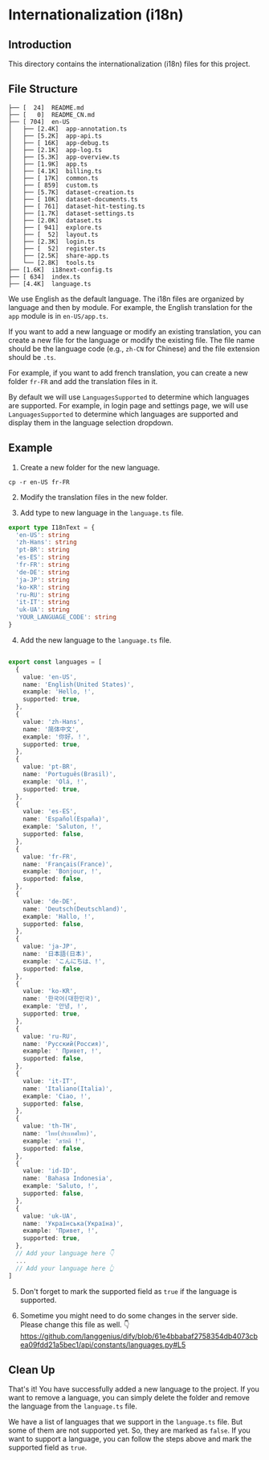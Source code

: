 # Internationalization (i18n)

## Introduction

This directory contains the internationalization (i18n) files for this project.

## File Structure

```
├── [  24]  README.md
├── [   0]  README_CN.md
├── [ 704]  en-US
│   ├── [2.4K]  app-annotation.ts
│   ├── [5.2K]  app-api.ts
│   ├── [ 16K]  app-debug.ts
│   ├── [2.1K]  app-log.ts
│   ├── [5.3K]  app-overview.ts
│   ├── [1.9K]  app.ts
│   ├── [4.1K]  billing.ts
│   ├── [ 17K]  common.ts
│   ├── [ 859]  custom.ts
│   ├── [5.7K]  dataset-creation.ts
│   ├── [ 10K]  dataset-documents.ts
│   ├── [ 761]  dataset-hit-testing.ts
│   ├── [1.7K]  dataset-settings.ts
│   ├── [2.0K]  dataset.ts
│   ├── [ 941]  explore.ts
│   ├── [  52]  layout.ts
│   ├── [2.3K]  login.ts
│   ├── [  52]  register.ts
│   ├── [2.5K]  share-app.ts
│   └── [2.8K]  tools.ts
├── [1.6K]  i18next-config.ts
├── [ 634]  index.ts
├── [4.4K]  language.ts
```

We use English as the default language. The i18n files are organized by language and then by module. For example, the English translation for the `app` module is in `en-US/app.ts`.

If you want to add a new language or modify an existing translation, you can create a new file for the language or modify the existing file. The file name should be the language code (e.g., `zh-CN` for Chinese) and the file extension should be `.ts`.

For example, if you want to add french translation, you can create a new folder `fr-FR` and add the translation files in it.

By default we will use `LanguagesSupported` to determine which languages are supported. For example, in login page and settings page, we will use `LanguagesSupported` to determine which languages are supported and display them in the language selection dropdown.

## Example

1. Create a new folder for the new language.

```
cp -r en-US fr-FR
```

2. Modify the translation files in the new folder.

3. Add type to new language in the `language.ts` file.

```typescript
export type I18nText = {
  'en-US': string
  'zh-Hans': string
  'pt-BR': string
  'es-ES': string
  'fr-FR': string
  'de-DE': string
  'ja-JP': string
  'ko-KR': string
  'ru-RU': string
  'it-IT': string
  'uk-UA': string
  'YOUR_LANGUAGE_CODE': string
}
```

4. Add the new language to the `language.ts` file.

```typescript

export const languages = [
  {
    value: 'en-US',
    name: 'English(United States)',
    example: 'Hello, !',
    supported: true,
  },
  {
    value: 'zh-Hans',
    name: '简体中文',
    example: '你好，！',
    supported: true,
  },
  {
    value: 'pt-BR',
    name: 'Português(Brasil)',
    example: 'Olá, !',
    supported: true,
  },
  {
    value: 'es-ES',
    name: 'Español(España)',
    example: 'Saluton, !',
    supported: false,
  },
  {
    value: 'fr-FR',
    name: 'Français(France)',
    example: 'Bonjour, !',
    supported: false,
  },
  {
    value: 'de-DE',
    name: 'Deutsch(Deutschland)',
    example: 'Hallo, !',
    supported: false,
  },
  {
    value: 'ja-JP',
    name: '日本語(日本)',
    example: 'こんにちは、!',
    supported: false,
  },
  {
    value: 'ko-KR',
    name: '한국어(대한민국)',
    example: '안녕, !',
    supported: true,
  },
  {
    value: 'ru-RU',
    name: 'Русский(Россия)',
    example: ' Привет, !',
    supported: false,
  },
  {
    value: 'it-IT',
    name: 'Italiano(Italia)',
    example: 'Ciao, !',
    supported: false,
  },
  {
    value: 'th-TH',
    name: 'ไทย(ประเทศไทย)',
    example: 'สวัสดี !',
    supported: false,
  },
  {
    value: 'id-ID',
    name: 'Bahasa Indonesia',
    example: 'Saluto, !',
    supported: false,
  },
  {
    value: 'uk-UA',
    name: 'Українська(Україна)',
    example: 'Привет, !',
    supported: true,
  },
  // Add your language here 👇
  ...
  // Add your language here 👆
]
```

5. Don't forget to mark the supported field as `true` if the language is supported.

6. Sometime you might need to do some changes in the server side. Please change this file as well. 👇
https://github.com/langgenius/dify/blob/61e4bbabaf2758354db4073cbea09fdd21a5bec1/api/constants/languages.py#L5



## Clean Up

That's it! You have successfully added a new language to the project. If you want to remove a language, you can simply delete the folder and remove the language from the `language.ts` file.

We have a list of languages that we support in the `language.ts` file. But some of them are not supported yet. So, they are marked as `false`. If you want to support a language, you can follow the steps above and mark the supported field as `true`.
